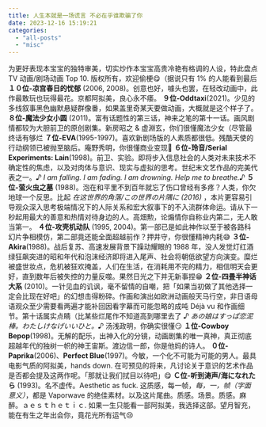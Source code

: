 ```yaml
---
title: 人生本就是一场谎言 不必在乎谁欺骗了你
date: 2023-12-16 15:19:21
categories: 
  - "all-posts"
  - "misc"
---
```


为更好表现本宝宝的独特审美，切实炒作本宝宝高贵冷艳有格调的人设，特此盘点 TV 动画/剧场动画 Top 10. 版权所有，欢迎偷梗😋（据说只有 1% 的人能看到最后
**１０位-凉宫春日的忧郁** (2006, 2008)。创意也好，噱头也罢，在轻改动画中，此作最敢玩也玩得最花。京都阿拟美，良心永不痿。
**９位-Oddtaxi**(2021)。少见的多线叙事黑色幽默悬疑群像番，如果盖里奇某天要做动画，大概就是这个样子了。
**８位-魔法少女小圆** (2011)。富有话题性的第三话，神来之笔的第十一话。画风剧情都较为大胆前卫的原创剧集。新房昭之 & 虚淵玄，你们很懂魔法少女（尽管最终话有够烂
**７位-EVA**(1995-1997)。喜欢新剧场版的人素质都很低。残酷天使的行动纲领已被抛至脑后。庵野秀明，你很懂商业变现🥰
**６位-玲音/Serial Experiments: Lain**(1998)。前卫、实验。即将步入信息社会的人类对未来技术不确定性的焦虑，以及对肉体与意识、现实与虚拟的思考。世纪末文艺作品的完美代表之一。*♪ I am falling. I am fading. I am drowning. Help me to breathe.♪*<!-- more -->
**５位-萤火虫之墓** (1988)。泡在和平里不到百年就忘了伤口曾经有多疼？人类，你欠地球一个反思。比起 *在这世界的角落/この世界の片隅に (2016)* ，本片更容易引导观众深入思考极端情况下的人际关系和宏大叙事下的不入流群体命运。请从下一秒起用最大的善意和热情对待身边的人。高畑勲，论煽情你自称业内第二，无人敢当第一。
**４位-攻壳机动队** (1995, 2004)。第一部已是如此神作以至于被各路科幻片争相模仿，第二部竟还能全面超越前作？押井守，你很懂精神内耗😅
**３位-Akira**(1988)。战后复苏、高速发展背景下躁动耀眼的 1988 年，没人发觉灯红酒绿狂飙突进的昭和年代和泡沫经济即将进入尾声、社会将朝低欲望方向演变。糜烂被盛世妆点，危机被狂欢掩盖，人们在生活，在消耗用不完的精力，相信明天会更好，直到数年后被失控的力量反噬。果然日光之下并无新事捏😁
**２位-四畳半神话大系** (2010)。一针见血的讥讽，毫不留情的自嘲，把「如果当初做了其他选择一定会比现在好吧」的幻想击得粉碎。作画和演出如欧洲动画般天马行空，非日语母语观众至少需要看两遍才能补回因看字幕而可能忽略的成吨 Déjà vu 和作画细节。第十话属实点睛（比某些烂尾作不知道高到哪里去了  *♪ あの娘はすっぱ恋泥棒。わたしけなげいいひと。♪*  汤浅政明，你确实很懂😏
**１位-Cowboy Bepop**(1998)。无解的配乐，出神入化的分镜，动画剧集的唯一真神，真正彻底超越年代的独树一帜的神王宙斯。渡边信一郎，你是他妈的诗人。
**０位-Paprika**(2006)、**Perfect Blue**(1997)。今敏，一个化不可能为可能的男人。最具电影气质的阿拟美，hands down. 在可预见的将来，凡讨论关于意识的艺术作品是否都会提及这两作呢。「那就让我们拭目以待吧」😋
**Ｃ位-听到涛声/海になれたら** (1993)。名不虚传。Aesthetic as fuck. 这质感，每一帧，*每，一，帧（字面意义）*，都是 Vaporwave 的绝佳素材。以及这片尾曲。质感。场景。质感。麻醉。ａｅｓｔｈｅｔｉｃ. 如果一生只能看一部阿拟美，我选择这部。望月智充，能在有生之年出会你，竟花光所有运气😢

